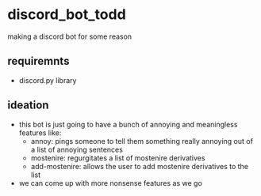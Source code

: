 # discord_bot_todd
making a discord bot for some reason

## requiremnts
- discord.py library

## ideation
- this bot is just going to have a bunch of annoying and meaningless features like:
  - annoy: pings someone to tell them something really annoying out of a list of annoying sentences
  - mostenire: regurgitates a list of mostenire derivatives
  - add-mostenire: allows the user to add mostenire derivatives to the list
- we can come up with more nonsense features as we go
